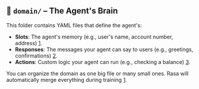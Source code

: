 ## 📂 `domain/` – The Agent's Brain

This folder contains YAML files that define the agent's:
- **Slots**: The agent's memory (e.g., user's name, account number, address) [1](https://rasa.com/docs/reference/primitives/slots/).
- **Responses**: The messages your agent can say to users (e.g., greetings, confirmations) [2](https://rasa.com/docs/reference/primitives/responses).
- **Actions**: Custom logic your agent can run (e.g., checking a balance) [3](https://rasa.com/docs/reference/primitives/custom-actions).

You can organize the domain as one big file or many small ones. Rasa will automatically merge everything during training [1](https://rasa.com/docs/reference/config/domain).
